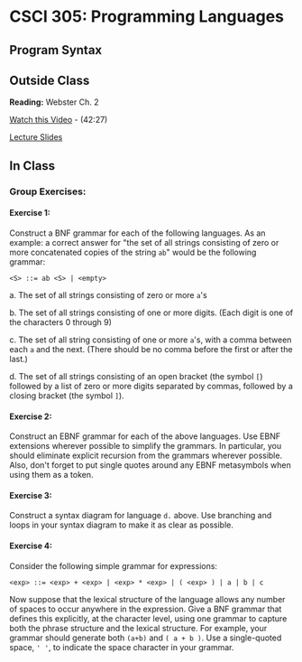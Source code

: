 # CSCI 305: Programming Languages

## Program Syntax

## Outside Class

**Reading:** Webster Ch. 2

[Watch this Video](https://youtu.be/hETZpdJcn7M) - (42:27)

[Lecture Slides](slides/Lecture04.pdf)

## In Class
### Group Exercises:
#### Exercise 1:
Construct a BNF grammar for each of the following languages. As an example: a correct answer for "the set of all strings consisting of zero or more concatenated copies of the string `ab`" would be the following grammar:

```
<S> ::= ab <S> | <empty>
```
a. The set of all strings consisting of zero or more `a`'s

b. The set of all strings consisting of one or more digits. (Each digit is one of the characters 0 through 9)

c. The set of all string consisting of one or more `a`'s, with a comma between each `a` and the next. (There should be no comma before the first or after the last.)

d. The set of all strings consisting of an open bracket (the symbol `[`) followed by a list of zero or more digits separated by commas, followed by a closing bracket (the symbol `]`).

#### Exercise 2:
Construct an EBNF grammar for each of the above languages. Use EBNF extensions wherever possible to simplify the grammars. In particular, you should eliminate explicit recursion from the grammars wherever possible. Also, don't forget to put single quotes around any EBNF metasymbols when using them as a token.

#### Exercise 3:
Construct a syntax diagram for language `d.` above. Use branching and loops in your syntax diagram to make it as clear as possible.

#### Exercise 4:
Consider the following simple grammar for expressions:

```
<exp> ::= <exp> + <exp> | <exp> * <exp> | ( <exp> ) | a | b | c
```

Now suppose that the lexical structure of the language allows any number of spaces to occur anywhere in the expression. Give a BNF grammar that defines this explicitly, at the character level, using one grammar to capture both the phrase structure and the lexical structure. For example, your grammar should generate both `(a+b)` and `( a + b )`. Use a single-quoted space, `' '`, to indicate the space character in your grammar.
